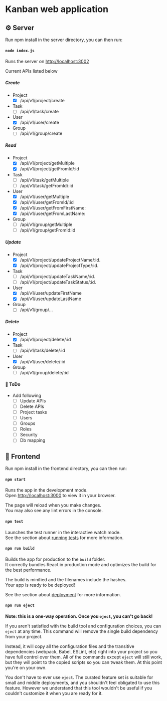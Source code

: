 # Kanban web application

## :gear: Server

Run npm install in the server directory, you can then run:
#### `node index.js`

Runs the server on [http://localhost:3002](http://localhost:3002)

Current APIs listed below

##### Create
- Project
  - [x] /api/v1/project/create
- Task
  - [ ] /api/v1/task/create
- User
  - [x] /api/v1/user/create
- Group
  - [ ] /api/v1/group/create

##### Read
- Project
  - [x] /api/v1/project/getMultiple
  - [x] /api/v1/project/getFromId/:id
- Task
  - [ ] /api/v1/task/getMultiple
  - [ ] /api/v1/task/getFromId/:id
- User
  - [x] /api/v1/user/getMultiple
  - [x] /api/v1/user/getFromId/:id
  - [x] /api/v1/user/getFromFirstName:
  - [x] /api/v1/user/getFromLastName:
- Group
  - [ ] /api/v1/group/getMultiple
  - [ ] /api/v1/group/getFromId:id

##### Update
- Project
  - [x] /api/v1/project/updateProjectName/:id.
  - [x] /api/v1/project/updateProjectType/:id.
- Task
  - [ ] /api/v1/project/updateTaskName/:id.
  - [ ] /api/v1/project/updateTaskStatus/:id.
- User
  - [x] /api/v1/user/updateFirstName
  - [x] /api/v1/user/updateLastName
- Group
  - [ ] /api/v1/group/...

##### Delete
- Project
  - [x] /api/v1/project/delete/:id
- Task
  - [ ] /api/v1/task/delete/:id
- User
  - [x] /api/v1/user/delete/:id
- Group
  - [ ] /api/v1/group/delete/:id

#### :pushpin: ToDo
- Add following
  - [ ] Update APIs
  - [ ] Delete APIs
  - [ ] Project tasks
  - [ ] Users
  - [ ] Groups
  - [ ] Roles
  - [ ] Security
  - [ ] Db mapping

## :page_facing_up: Frontend
Run npm install in the frontend directory, you can then run:

#### `npm start`

Runs the app in the development mode.\
Open [http://localhost:3000](http://localhost:3000) to view it in your browser.

The page will reload when you make changes.\
You may also see any lint errors in the console.

#### `npm test`

Launches the test runner in the interactive watch mode.\
See the section about [running tests](https://facebook.github.io/create-react-app/docs/running-tests) for more information.

#### `npm run build`

Builds the app for production to the `build` folder.\
It correctly bundles React in production mode and optimizes the build for the best performance.

The build is minified and the filenames include the hashes.\
Your app is ready to be deployed!

See the section about [deployment](https://facebook.github.io/create-react-app/docs/deployment) for more information.

#### `npm run eject`

**Note: this is a one-way operation. Once you `eject`, you can't go back!**

If you aren't satisfied with the build tool and configuration choices, you can `eject` at any time. This command will remove the single build dependency from your project.

Instead, it will copy all the configuration files and the transitive dependencies (webpack, Babel, ESLint, etc) right into your project so you have full control over them. All of the commands except `eject` will still work, but they will point to the copied scripts so you can tweak them. At this point you're on your own.

You don't have to ever use `eject`. The curated feature set is suitable for small and middle deployments, and you shouldn't feel obligated to use this feature. However we understand that this tool wouldn't be useful if you couldn't customize it when you are ready for it.
